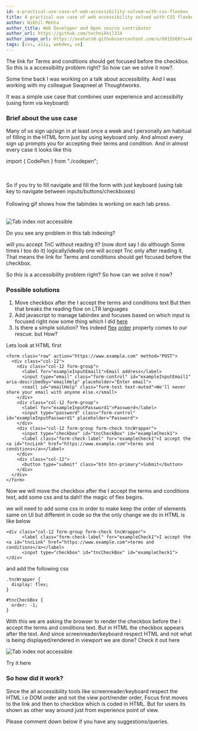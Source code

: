 ```yaml
---
id: a-practical-use-case-of-web-accessibility-solved-with-css-flexbox
title: A practical use case of web accessibility solved with CSS flexbox
author: Nikhil Mehta
author_title: Web Developer and Open source contributor
author_url: https://github.com/technikhil314
author_image_url: https://avatars0.githubusercontent.com/u/6815560?s=460&u=9dfdf0cd916a97fc0f6b85ad9e6a55843c9ffe1b&v=4
tags: [css, a11y, webdev, ux]
---
```


The link for Terms and conditions should get focused before the checkbox.
So this is a accessibility problem right?
So how can we solve it now?.

<!--truncate-->

Some time back I was working on a talk about accessibility. And I was working with my colleague Swapneel at Thoughtworks.

It was a simple use case that combines user experience and accessibilty (using form via keyboard)

### Brief about the use case
Many of us sign up/sign in at least once a week and I personally am habitual of filling in the HTML form just by using keyboard only. And almost every sign up prompts you for accepting their terms and condition.
And in almost every case it looks like this

import { CodePen } from "./codepen";

<CodePen codepenId="RwrZyXz"></CodePen>

<br/>
<br/>
So if you try to fill navigate and fill the form with just keyboard (using tab key to navigate between inputs/buttons/checkboxes)
<br />
<br />
Following gif shows how the tabindex is working on each tab press.
<br />
<br />

![Tab index not accessible](https://res.cloudinary.com/practicaldev/image/fetch/s--2qq02BHT--/c_limit%2Cf_auto%2Cfl_progressive%2Cq_66%2Cw_880/https://dev-to-uploads.s3.amazonaws.com/i/xarwch61vqdtho2o3pwb.gif)

Do you see any problem in this tab indexing?

will you accept TnC without reading it? (now dont say I do although Some times I too do it) logically/ideally one will accept Tnc only after reading it. That means the link for Terms and conditions should get focused before the checkbox.

So this is a accessibility problem right?
So how can we solve it now?

### Possible solutions
<ol>
    <li>
        Move checkbox after the I accept the terms and conditions text But then that breaks the reading flow on LTR languages
    </li>
    <li>
        Add javascript to manage tabindex and focuses based on which input is focused right now some thing which I did <a href="https://codepen.io/nikhil-001mehta/pen/PoZKaBW">here</a>
    </li>
    <li>
        Is there a simple solution? Yes indeed <a href="https://css-tricks.com/snippets/css/a-guide-to-flexbox/">flex</a> <a href="https://developer.mozilla.org/en-US/docs/Web/CSS/order">order</a> property comes to our rescue. but How?
    </li>
</ol>

Lets look at HTML first

```
<form class="row" action="https://www.example.com" method="POST">
  <div class="col-12">
    <div class="col-12 form-group">
      <label for="exampleInputEmail1">Email address</label>
      <input type="email" class="form-control" id="exampleInputEmail1" aria-describedby="emailHelp" placeholder="Enter email">
      <small id="emailHelp" class="form-text text-muted">We'll never share your email with anyone else.</small>
    </div>
    <div class="col-12 form-group">
      <label for="exampleInputPassword1">Password</label>
      <input type="password" class="form-control" id="exampleInputPassword1" placeholder="Password">
    </div>
    <div class="col-12 form-group form-check tncWrapper">
      <input type="checkbox" id="tncCheckBox" id="exampleCheck1">
      <label class="form-check-label" for="exampleCheck1">I accept the <a id="tncLink" href="https://www.example.com">terms and conditions</a></label>
    </div>
    <div class="col-12">
      <button type="submit" class="btn btn-primary">Submit</button>
    </div>
  </div>
</form>
```

Now we will move the checkbox after the I accept the terms and conditions text, add some css and ta dah!! the magic of flex begins.

we will need to add some css in order to make keep the order of elements same on UI but different in code so the the only change we do in HTML is like below

```
<div class="col-12 form-group form-check tncWrapper">
      <label class="form-check-label" for="exampleCheck1">I accept the <a id="tncLink" href="https://www.example.com">terms and conditions</a></label>
      <input type="checkbox" id="tncCheckBox" id="exampleCheck1">
</div>
```
and add the following css
```
.tncWrapper {
  display: flex;
}

#tncCheckBox {
  order: -1;
}
```

With this we are asking the browser to render the checkbox before the I accept the terms and conditions text. But in HTML the checkbox appears after the text. And since screenreader/keyboard respect HTML and not what is being displayed/rendered in viewport we are done?
Check it out here

![Tab index not accessible](https://res.cloudinary.com/practicaldev/image/fetch/s--msiPBzcH--/c_limit%2Cf_auto%2Cfl_progressive%2Cq_66%2Cw_880/https://dev-to-uploads.s3.amazonaws.com/i/kg6qwt9rmcsqzydx1wls.gif)

Try it here

<CodePen codepenId="abdyKxg"></CodePen>

### So how did it work?

Since the all accessibility tools like screenreader/keyboard respect the HTML i.e DOM order and not the view port/render order, Focus first moves to the link and then to checkbox which is coded in HTML. But for users its shown as other way around just from experience point of view.

Please comment down below if you have any suggestions/queries.
